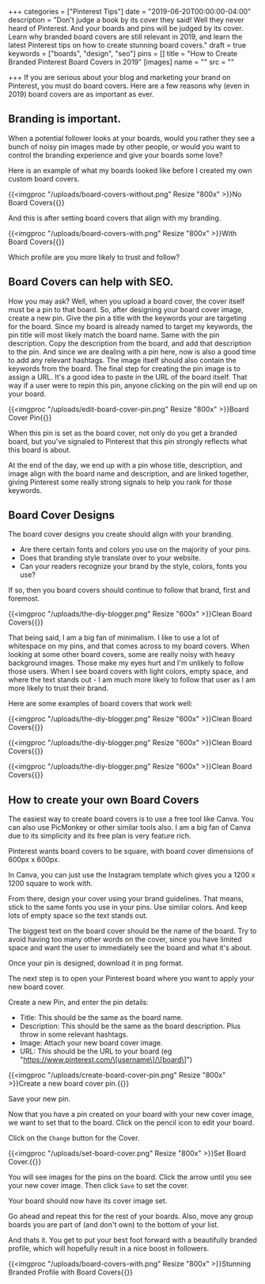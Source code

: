 +++
categories = ["Pinterest Tips"]
date = "2019-06-20T00:00:00-04:00"
description = "Don't judge a book by its cover they said!  Well they never heard of Pinterest.  And your boards and pins will be judged by its cover.  Learn why branded board covers are still relevant in 2019, and learn the latest Pinterest tips on how to create stunning board covers."
draft = true
keywords = ["boards", "design", "seo"]
pins = []
title = "How to Create Branded Pinterest Board Covers in 2019"
[images]
name = ""
src = ""

+++
If you are serious about your blog and marketing your brand on Pinterest, you must do board covers.  Here are a few reasons why (even in 2019) board covers are as important as ever.

## Branding is important.  

When a potential follower looks at your boards, would you rather they see a bunch of noisy pin images made by other people, or would you want to control the branding experience and give your boards some love?

Here is an example of what my boards looked like before I created my own custom board covers.

{{<imgproc "/uploads/board-covers-without.png" Resize "800x" >}}No Board Covers{{</imgproc>}} 

And this is after setting board covers that align with my branding.

{{<imgproc "/uploads/board-covers-with.png" Resize "800x" >}}With Board Covers{{</imgproc>}}

Which profile are you more likely to trust and follow?

## Board Covers can help with SEO.

How you may ask?  Well, when you upload a board cover, the cover itself must be a pin to that board.  So, after designing your board cover image, create a new pin.  Give the pin a title with the keywords your are targeting for the board.  Since my board is already named to target my keywords, the pin title will most likely match the board name.  Same with the pin description.  Copy the description from the board, and add that description to the pin.  And since we are dealing with a pin here, now is also a good time to add any relevant hashtags.  The image itself should also contain the keywords from the board.  The final step for creating the pin image is to assign a URL.  It's a good idea to paste in the URL of the board itself.  That way if a user were to repin this pin, anyone clicking on the pin will end up on your board.

{{<imgproc "/uploads/edit-board-cover-pin.png" Resize "800x" >}}Board Cover Pin{{</imgproc>}} 

When this pin is set as the board cover, not only do you get a branded board, but you've signaled to Pinterest that this pin strongly reflects what this board is about.

At the end of the day, we end up with a pin whose title, description, and image align with the board name and description, and are linked together, giving Pinterest some really strong signals to help you rank for those keywords.

## Board Cover Designs

The board cover designs you create should align with your branding.  

* Are there certain fonts and colors you use on the majority of your pins. 
* Does that branding style translate over to your website.  
* Can your readers recognize your brand by the style, colors, fonts you use?  

If so, then you board covers should continue to follow that brand, first and foremost.

{{<imgproc "/uploads/the-diy-blogger.png" Resize "600x" >}}Clean Board Covers{{</imgproc>}} 

That being said, I am a big fan of minimalism. I like to use a lot of whitespace on my pins, and that comes across to my board covers.  When looking at some other board covers, some are really noisy with heavy background images.   Those make my eyes hurt and I'm unlikely to follow those users.  When I see board covers with light colors, empty space, and where the text stands out - I am much more likely to follow that user as I am more likely to trust their brand.

Here are some examples of board covers that work well:

{{<imgproc "/uploads/the-diy-blogger.png" Resize "600x" >}}Clean Board Covers{{</imgproc>}} 

{{<imgproc "/uploads/the-diy-blogger.png" Resize "600x" >}}Clean Board Covers{{</imgproc>}} 

{{<imgproc "/uploads/the-diy-blogger.png" Resize "600x" >}}Clean Board Covers{{</imgproc>}} 

## How to create your own Board Covers

The easiest way to create board covers is to use a free tool like Canva.  You can also use PicMonkey or other similar tools also.  I am a big fan of Canva due to its simplicity and its free plan is very feature rich.

Pinterest wants board covers to be square, with board cover dimensions of 600px x 600px.

In Canva, you can just use the Instagram template which gives you a 1200 x 1200 square to work with.

From there, design your cover using your brand guidelines.  That means, stick to the same fonts you use in your pins.  Use similar colors. And keep lots of empty space so the text stands out.

The biggest text on the board cover should be the name of the board.  Try to avoid having too many other words on the cover, since you have limited space and want the user to immediately see the board and what it's about.

Once your pin is designed, download it in png format.

The next step is to open your Pinterest board where you want to apply your new board cover.  

Create a new Pin, and enter the pin details:

* Title: This should be the same as the board name.
* Description: This should be the same as the board description.  Plus throw in some relevant hashtags.
* Image: Attach your new board cover image.
* URL: This should be the URL to your board (eg "https://www.pinterest.com/\[username\]/\[board\]")

{{<imgproc "/uploads/create-board-cover-pin.png" Resize "800x" >}}Create a new board cover pin.{{</imgproc>}} 

Save your new pin.  

Now that you have a pin created on your board with your new cover image, we want to set that to the board.  Click on the pencil icon to edit your board.

Click on the `Change` button for the Cover.

{{<imgproc "/uploads/set-board-cover.png" Resize "800x" >}}Set Board Cover.{{</imgproc>}} 

You will see images for the pins on the board. Click the arrow until you see your new cover image.  Then click `Save` to set the cover.

Your board should now have its cover image set.  

Go ahead and repeat this for the rest of your boards.  Also, move any group boards you are part of (and don't own) to the bottom of your list.

And thats it.  You get to put your best foot forward with a beautifully branded profile, which will hopefully result in a nice boost in followers.

{{<imgproc "/uploads/board-covers-with.png" Resize "800x" >}}Stunning Branded Profile with Board Covers{{</imgproc>}}